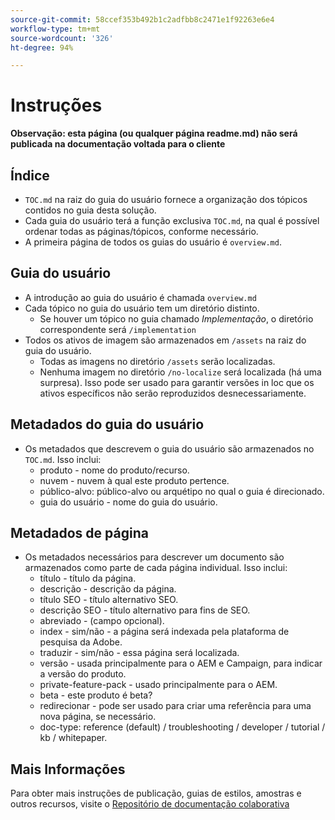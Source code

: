 ```yaml
---
source-git-commit: 58ccef353b492b1c2adfbb8c2471e1f92263e6e4
workflow-type: tm+mt
source-wordcount: '326'
ht-degree: 94%

---
```

# Instruções

**Observação: esta página (ou qualquer página readme.md) não será publicada na documentação voltada para o cliente**

## Índice

+ `TOC.md` na raiz do guia do usuário fornece a organização dos tópicos contidos no guia desta solução.
+ Cada guia do usuário terá a função exclusiva `TOC.md`, na qual é possível ordenar todas as páginas/tópicos, conforme necessário.
+ A primeira página de todos os guias do usuário é `overview.md`.

## Guia do usuário

+ A introdução ao guia do usuário é chamada `overview.md`
+ Cada tópico no guia do usuário tem um diretório distinto.
   + Se houver um tópico no guia chamado *Implementação*, o diretório correspondente será `/implementation`
+ Todos os ativos de imagem são armazenados em `/assets` na raiz do guia do usuário.
   + Todas as imagens no diretório `/assets` serão localizadas.
   + Nenhuma imagem no diretório `/no-localize` será localizada (há uma surpresa). Isso pode ser usado para garantir versões in loc que os ativos específicos não serão reproduzidos desnecessariamente.

## Metadados do guia do usuário

+ Os metadados que descrevem o guia do usuário são armazenados no `TOC.md`. Isso inclui:
   + produto - nome do produto/recurso.
   + nuvem - nuvem à qual este produto pertence.
   + público-alvo: público-alvo ou arquétipo no qual o guia é direcionado.
   + guia do usuário - nome do guia do usuário.

## Metadados de página

+ Os metadados necessários para descrever um documento são armazenados como parte de cada página individual. Isso inclui:
   + título - título da página.
   + descrição - descrição da página.
   + título SEO - título alternativo SEO.
   + descrição SEO - título alternativo para fins de SEO.
   + abreviado - (campo opcional).
   + index - sim/não - a página será indexada pela plataforma de pesquisa da Adobe.
   + traduzir - sim/não - essa página será localizada.
   + versão - usada principalmente para o AEM e Campaign, para indicar a versão do produto.
   + private-feature-pack - usado principalmente para o AEM.
   + beta - este produto é beta?
   + redirecionar - pode ser usado para criar uma referência para uma nova página, se necessário.
   + doc-type: reference (default) / troubleshooting / developer / tutorial / kb / whitepaper.

## Mais Informações

Para obter mais instruções de publicação, guias de estilos, amostras e outros recursos, visite o [Repositório de documentação colaborativa](https://git.corp.adobe.com/AdobeDocs/collaborative-doc-instructions)
